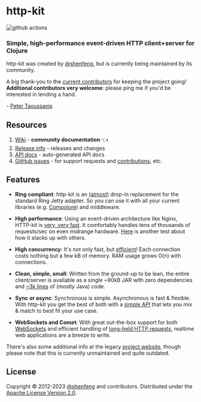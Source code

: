 # http-kit

![github actions](https://github.com/http-kit/http-kit/actions/workflows/build.yml/badge.svg)

### Simple, high-performance event-driven HTTP client+server for Clojure

http-kit was created by [@shenfeng][], but is currently being maintained by its community.

A big thank-you to the [current contributors](https://github.com/http-kit/http-kit/graphs/contributors) for keeping the project going! **Additional contributors very welcome**: please ping me if you'd be interested in lending a hand.

\- [Peter Taoussanis][@ptaoussanis]

## Resources

1. [Wiki][] - **community documentation** 👈
1. [Release info][] - releases and changes
1. [API docs][] - auto-generated API docs
1. [GitHub issues][] - for support requests and [contributions][], etc.

## Features

- **Ring compliant**: http-kit is an [(almost)](http://http-kit.github.io/migration.html) drop-in replacement for the standard Ring Jetty adapter. So you can use it with all your current libraries (e.g. [Compojure](http://http-kit.github.io/server.html#routing)) and middleware.

- **High performance**: Using an event-driven architecture like Nginx, HTTP-kit is [very, very fast](https://github.com/ptaoussanis/clojure-web-server-benchmarks). It comfortably handles tens of thousands of requests/sec on even midrange hardware. [Here](http://www.techempower.com/benchmarks/#section=data-r3) is another test about how it stacks up with others.

- **High concurrency**: It's not only fast, but [efficient](http://http-kit.github.io/600k-concurrent-connection-http-kit.html)! Each connection costs nothing but a few kB of memory. RAM usage grows O(n) with connections.

- **Clean, simple, small**: Written from the ground-up to be lean, the entire client/server is available as a single ~90kB JAR with zero dependencies and [~3k lines](http://http-kit.github.io/http-kit-clean-small.html) of (mostly Java) code.

- **Sync or async**: Synchronous is simple. Asynchronous is fast & flexible. With http-kit you get the best of both with a [simple API](http://http-kit.github.io/client.html) that lets you mix & match to best fit your use case.

- **WebSockets and Comet**: With great out-the-box support for both [WebSockets](http://http-kit.github.io/server.html#websocket) and efficient handling of [long-held HTTP requests](http://http-kit.github.io/server.html#async), realtime web applications are a breeze to write.

There's also some additional info at the legacy [project website][], though please note that this is currently unmaintained and quite outdated.

## License

Copyright &copy; 2012-2023 [@shenfeng][] and contributors. Distributed under the [Apache License Version 2.0](http://www.apache.org/licenses/LICENSE-2.0.html).

[Wiki]: ../../wiki
[Release info]: ../../releases
[API docs]: http://http-kit.github.io/http-kit/
[GitHub issues]: ../../issues
[contributions]: ../../blob/master/CONTRIBUTING.md
[@shenfeng]: https://github.com/shenfeng
[@ptaoussanis]: https://github.com/ptaoussanis
[project website]: https://http-kit.github.io